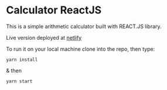 # Calculator ReactJS

This is a simple arithmetic calculator built with REACT.JS library.

Live version deployed at [netlify](https://awesome-react-calculator.netlify.com)

To run it on your local machine clone into the repo, then type:

```
yarn install
```

& then

```
yarn start
```
